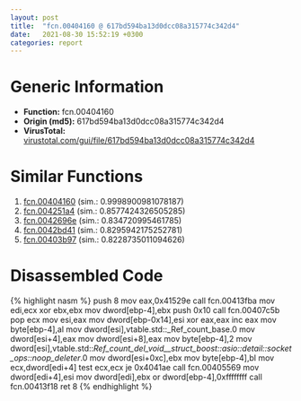 ```yaml
---
layout: post
title:  "fcn.00404160 @ 617bd594ba13d0dcc08a315774c342d4"
date:   2021-08-30 15:52:19 +0300
categories: report
---
```


# Generic Information
- **Function:** fcn.00404160
- **Origin (md5):** 617bd594ba13d0dcc08a315774c342d4
- **VirusTotal:** [virustotal.com/gui/file/617bd594ba13d0dcc08a315774c342d4][virustotal_ref]



# Similar Functions

1. [fcn.00404160][similar_1_ref] (sim.: 0.9998900981078187)
2. [fcn.004251a4][similar_2_ref] (sim.: 0.8577424326505285)
3. [fcn.0042696e][similar_3_ref] (sim.: 0.834720995461785)
4. [fcn.0042bd41][similar_4_ref] (sim.: 0.8295942175252781)
5. [fcn.00403b97][similar_5_ref] (sim.: 0.8228735011094626)


# Disassembled Code

{% highlight nasm %}
push 8
mov eax,0x41529e
call fcn.00413fba
mov edi,ecx
xor ebx,ebx
mov dword[ebp-4],ebx
push 0x10
call fcn.00407c5b
pop ecx
mov esi,eax
mov dword[ebp-0x14],esi
xor eax,eax
inc eax
mov byte[ebp-4],al
mov dword[esi],vtable.std::_Ref_count_base.0
mov dword[esi+4],eax
mov dword[esi+8],eax
mov byte[ebp-4],2
mov dword[esi],vtable.std::_Ref_count_del_void__struct_boost::asio::detail::socket_ops::noop_deleter_.0
mov dword[esi+0xc],ebx
mov byte[ebp-4],bl
mov ecx,dword[edi+4]
test ecx,ecx
je 0x4041ae
call fcn.00405569
mov dword[edi+4],esi
mov dword[edi],ebx
or dword[ebp-4],0xffffffff
call fcn.00413f18
ret 8
{% endhighlight %}


[similar_1_ref]: /report/fcn.00404160@b8b9b802e96d8e813c605554cf6f7018
[similar_2_ref]: /report/fcn.004251a4@418e0921f3a9bd4f5bc0dcc59623b5a1
[similar_3_ref]: /report/fcn.0042696e@418e0921f3a9bd4f5bc0dcc59623b5a1
[similar_4_ref]: /report/fcn.0042bd41@418e0921f3a9bd4f5bc0dcc59623b5a1
[similar_5_ref]: /report/fcn.00403b97@eb7f7fa38880dd66bab8caf5987e5b1a
[virustotal_ref]: https://www.virustotal.com/gui/file/617bd594ba13d0dcc08a315774c342d4